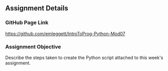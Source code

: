 ## Assignment Details

### GitHub Page Link
https://github.com/emleggett/IntroToProg-Python-Mod07

### Assignment Objective
Describe the steps taken to create the Python script attached to this week's assignment.

